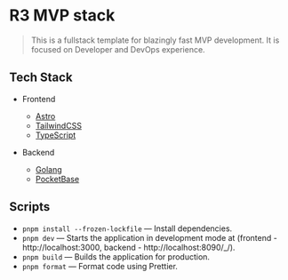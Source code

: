 # R3 MVP stack

> This is a fullstack template for blazingly fast MVP development. It is focused on Developer and DevOps experience.

## Tech Stack

- Frontend
  - [Astro](https://github.com/withastro/astro)
  - [TailwindCSS](https://tailwindcss.com)
  - [TypeScript](https://www.typescriptlang.org)

- Backend
  - [Golang](https://golang.org)
  - [PocketBase](https://github.com/pocketbase/pocketbase)

## Scripts

- `pnpm install --frozen-lockfile` — Install dependencies.
- `pnpm dev` — Starts the application in development mode at (frontend - http://localhost:3000, backend - http://localhost:8090/_/).
- `pnpm build` — Builds the application for production.
- `pnpm format` — Format code using Prettier.
